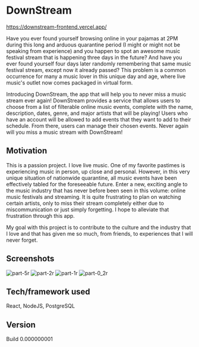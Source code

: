 # DownStream

https://downstream-frontend.vercel.app/

Have you ever found yourself browsing online in your pajamas at 2PM during this long and arduous quarantine period (I might or might not be speaking from experience) and you happen to spot an awesome music festival stream that is happening three days in the future? And have you ever found yourself four days later randomly remembering that same music festival stream, except now it already passed? This problem is a common occurrence for many a music lover in this unique day and age, where live music's outlet now comes packaged in virtual form. 

Introducing DownStream, the app that will help you to never miss a music stream ever again! DownStream provides a service that allows users to choose from a list of filterable online music events, complete with the name, description, dates, genre, and major artists that will be playing! Users who have an account will be allowed to add events that they want to add to their schedule. From there, users can manage their chosen events. Never again will you miss a music stream with DownStream!

## Motivation

This is a passion project. I love live music. One of my favorite pastimes is experiencing music in person, up close and personal. However, in this very unique situation of nationwide quarantine, all music events have been effectively tabled for the foreseeable future. Enter a new, exciting angle to the music industry that has never before been seen in this volume: online music festivals and streaming. It is quite frustrating to plan on watching certain artists, only to miss their stream completely either due to miscommunication or just simply forgetting. I hope to alleviate that frustration through this app.

My goal with this project is to contribute to the culture and the industry that I love and that has given me so much, from friends, to experiences that I will never forget. 

## Screenshots
![part-5r](https://user-images.githubusercontent.com/61900464/87834965-a599be80-c840-11ea-870d-15cff3b1d2b9.jpg)
![part-2r](https://user-images.githubusercontent.com/61900464/87834974-adf1f980-c840-11ea-95da-53d9f8e5d925.jpg)
![part-1r](https://user-images.githubusercontent.com/61900464/87834977-b0545380-c840-11ea-9d8b-334b80ebab68.jpg)
![part-0_2r](https://user-images.githubusercontent.com/61900464/87835274-894a5180-c841-11ea-9186-7290e904aa84.jpg)



## Tech/framework used

React, NodeJS, PostgreSQL

## Version

Build 0.000000001